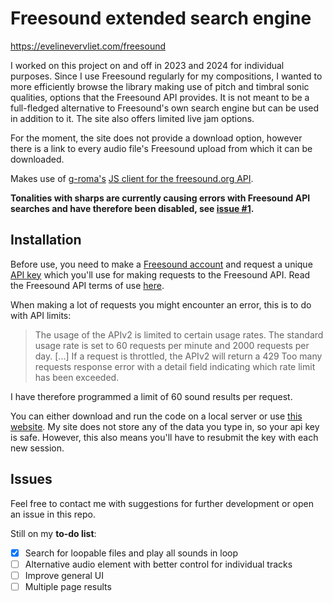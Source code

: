 # Freesound extended search engine
<https://evelinevervliet.com/freesound>

I worked on this project on and off in 2023 and 2024 for individual purposes. Since I use Freesound regularly for my compositions, I wanted to more efficiently browse the library making use of pitch and timbral sonic qualities, options that the Freesound API provides. It is not meant to be a full-fledged alternative to Freesound's own search engine but can be used in addition to it. The site also offers limited live jam options.

For the moment, the site does not provide a download option, however there is a link to every audio file's Freesound upload from which it can be downloaded.

Makes use of [g-roma's](https://github.com/g-roma) [JS client for the freesound.org API](https://github.com/g-roma/freesound.js).

**Tonalities with sharps are currently causing errors with Freesound API searches and have therefore been disabled, see [issue #1](https://github.com/Eveline-97/freesound-extended-search-engine/issues/1).**

## Installation

Before use, you need to make a [Freesound account](https://freesound.org/) and request a unique [API key](https://freesound.org/apiv2/apply/) which you'll use for making requests to the Freesound API. Read the Freesound API terms of use [here](https://freesound.org/docs/api/terms_of_use.html).

When making a lot of requests you might encounter an error, this is to do with API limits:
> The usage of the APIv2 is limited to certain usage rates. The standard usage rate is set to 60 requests per minute and 2000 requests per day. [...] If a request is throttled, the APIv2 will return a 429 Too many requests response error with a detail field indicating which rate limit has been exceeded.

I have therefore programmed a limit of 60 sound results per request.

You can either download and run the code on a local server or use [this website](https://evelinevervliet.com/freesound). My site does not store any of the data you type in, so your api key is safe. However, this also means you'll have to resubmit the key with each new session.

## Issues

Feel free to contact me with suggestions for further development or open an issue in this repo.

Still on my **to-do list**:
- [x] Search for loopable files and play all sounds in loop
- [ ] Alternative audio element with better control for individual tracks
- [ ] Improve general UI
- [ ] Multiple page results